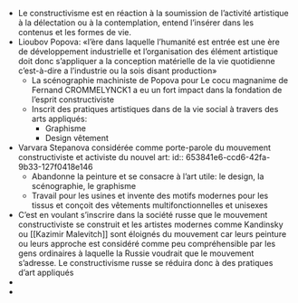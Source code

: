 - Le constructivisme est en réaction à la soumission de l’activité artistique à la délectation ou à la contemplation, entend l’insérer dans les contenus et les formes de vie.
- Lioubov Popova: 
  «l’ère dans laquelle l’humanité est entrée est une ère de développement industrielle et l’organisation des élément artistique doit donc s’appliquer a la conception matérielle de la vie quotidienne c’est-à-dire a l’industrie ou la sois disant production»
	- La scénographie machiniste de Popova pour Le cocu magnanime de Fernand CROMMELYNCK1 a eu un fort impact dans la fondation de l’esprit constructiviste
	- Inscrit des pratiques artistiques dans de la vie social à travers des arts appliqués:
		- Graphisme
		- Design vêtement
- Varvara Stepanova considérée comme porte-parole du mouvement constructiviste et activiste du nouvel art:
  id:: 653841e6-ccd6-42fa-9b33-127f0418e146
	- Abandonne la peinture et se consacre à l’art utile: le design, la scénographie, le graphisme
	- Travail pour les usines et invente des motifs modernes pour les tissus et conçoit des vêtements multifonctionnelles et unisexes
- C’est en voulant s’inscrire dans la société russe que le mouvement constructiviste se construit et les artistes modernes comme Kandinsky ou [[Kazimir Malevitch]] sont éloignés du mouvement car leurs peinture ou leurs approche est considéré comme peu compréhensible par les gens ordinaires à laquelle la Russie voudrait que le mouvement s’adresse. Le constructivisme russe se réduira donc à des pratiques d’art appliqués
-
-